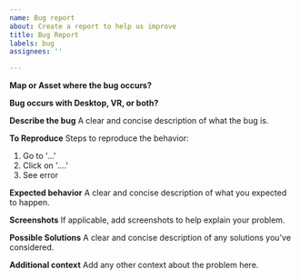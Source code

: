 ```yaml
---
name: Bug report
about: Create a report to help us improve
title: Bug Report
labels: bug
assignees: ''

---
```


**Map or Asset where the bug occurs?**

**Bug occurs with Desktop, VR, or both?**

**Describe the bug**
A clear and concise description of what the bug is.

**To Reproduce**
Steps to reproduce the behavior:
1. Go to '...'
2. Click on '....'
3. See error

**Expected behavior**
A clear and concise description of what you expected to happen.

**Screenshots**
If applicable, add screenshots to help explain your problem.

**Possible Solutions**
A clear and concise description of any solutions you've considered.

**Additional context**
Add any other context about the problem here.
